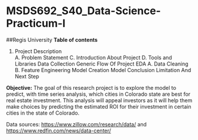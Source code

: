 # MSDS692_S40_Data-Science-Practicum-I
##Regis University
**Table of contents** 
1. Project Description        
A. Problem Statement
C. Introduction About Project
D. Tools and Libraries
Data Collection
Generic Flow Of Project
EDA
A. Data Cleaning
B. Feature Engineering
Model Creation
Model Conclusion
Limitation And Next Step

**Objective:**
The goal of this research project is to explore the model to predict, with time series analysis, which cities in Colorado state are best for real estate investment. This analysis will appeal investors as it will help them make choices by predicting the estimated ROI for their investment in certain cities in the state of Colorado.

Data sources:
https://www.zillow.com/research/data/   and 
https://www.redfin.com/news/data-center/ 
